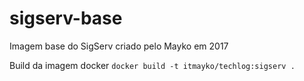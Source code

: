 # sigserv-base
Imagem base do SigServ criado pelo Mayko em 2017


Build da imagem docker
`docker build -t itmayko/techlog:sigserv .`
